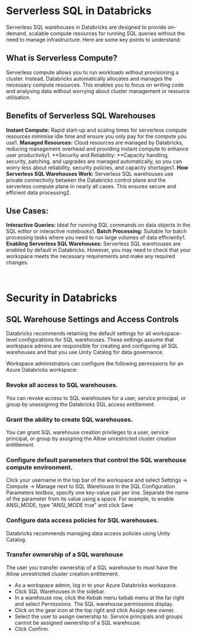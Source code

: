 # Serverless SQL in Databricks

Serverless SQL warehouses in Databricks are designed to provide on-demand, scalable compute resources for running SQL queries without the need to manage infrastructure. Here are some key points to understand:

## What is Serverless Compute?
Serverless compute allows you to run workloads without provisioning a cluster. Instead, Databricks automatically allocates and manages the necessary compute resources. This enables you to focus on writing code and analysing data without worrying about cluster management or resource utilisation.


## Benefits of Serverless SQL Warehouses

**Instant Compute:** Rapid start-up and scaling times for serverless compute resources minimise idle time and ensure you only pay for the compute you use1.
**Managed Resources:** Cloud resources are managed by Databricks, reducing management overhead and providing instant compute to enhance user productivity1.
**Security and Reliability: **Capacity handling, security, patching, and upgrades are managed automatically, so you can worry less about reliability, security policies, and capacity shortages1.
**How Serverless SQL Warehouses Work:** Serverless SQL warehouses use private connectivity between the Databricks control plane and the serverless compute plane in nearly all cases. This ensures secure and efficient data processing2.


## Use Cases:
**Interactive Queries:** Ideal for running SQL commands on data objects in the SQL editor or interactive notebooks1.
**Batch Processing:** Suitable for batch processing tasks where you need to run large volumes of data efficiently1.
**Enabling Serverless SQL Warehouses:** Serverless SQL warehouses are enabled by default in Databricks. However, you may need to check that your workspace meets the necessary requirements and make any required changes.

<br>

# Security in Databricks

## SQL Warehouse Settings and Access Controls

Databricks recommends retaining the default settings for all workspace-level configurations for SQL warehouses. These settings assume that workspace admins are responsible for creating and configuring all SQL warehouses and that you use Unity Catalog for data governance.

Workspace administrators can configure the following permissions for an Azure Databricks workspace:

### Revoke all access to SQL warehouses.

You can revoke access to SQL warehouses for a user, service principal, or group by unassigning the Databricks SQL access entitlement.

### Grant the ability to create SQL warehouses.

You can grant SQL warehouse creation privileges to a user, service principal, or group by assigning the Allow unrestricted cluster creation entitlement. 

### Configure default parameters that control the SQL warehouse compute environment.

Click your username in the top bar of the workspace and select Settings -> Compute -> Manage next to SQL Warehouse 
In the SQL Configuration Parameters textbox, specify one key-value pair per line. Separate the name of the parameter from its value using a space. 
For example, to enable ANSI_MODE, type "ANSI_MODE true" and click Save

### Configure data access policies for SQL warehouses.

Databricks recommends managing data access policies using Unity Catalog.

### Transfer ownership of a SQL warehouse

The user you transfer ownership of a SQL warehouse to must have the Allow unrestricted cluster creation entitlement.

* As a workspace admin, log in to your Azure Databricks workspace.
* Click SQL Warehouses in the sidebar.
* In a warehouse row, click the Kebab menu kebab menu at the far right and select Permissions. The SQL warehouse permissions display.
* Click on the gear icon at the top right and click Assign new owner.
* Select the user to assign ownership to. Service principals and groups cannot be assigned ownership of a SQL warehouse.
* Click Confirm.
